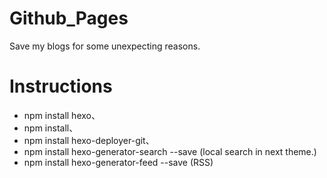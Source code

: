 # Github_Pages

Save my blogs for some unexpecting reasons.

# Instructions

* npm install hexo、
* npm install、
* npm install hexo-deployer-git、
* npm install hexo-generator-search --save (local search in next theme.)
* npm install hexo-generator-feed --save (RSS)
